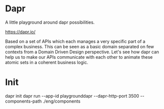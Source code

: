 # Dapr
A little playground around dapr possibilities.

https://dapr.io/

Based on a set of APIs which each manages a very specific part of a complex business. This can be seen as a basic domain separated on few contexts from a Domain Driven Design perspective.
Let's see how dapr can help us to make our APIs communicate with each other to animate these atomic sets in a coherent business logic. 

# Init
dapr init
dapr run --app-id playgrounddapr --dapr-http-port 3500 --components-path ./eng/components
